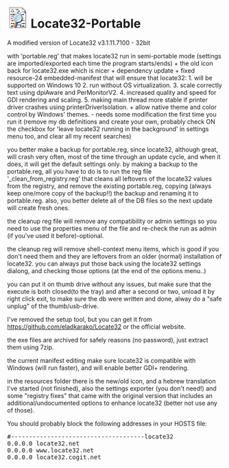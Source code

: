 <h1><img src="resources/icon.png"/> Locate32-Portable</h1>

A modified version of Locate32 v3.1.11.7100 - 32bit<br/>


with 'portable.reg' that makes locate32 run in semi-portable mode (settings are imported/exported each time the program starts/ends) + the old icon back for locate32.exe which is nicer + dependency update + fixed resource-24 embedded-manifest that will ensure that locate32: 1. will be supported on Windows 10 2. run without OS virtualization. 3. scale correctly text using dpiAware and PerMonitorV2. 4. increased quality and speed for GDI rendering and scaling. 5. making main thread more stable if printer driver crashes using printerDriverIsolation. + allow native theme and color control by Windows' themes. - needs some modification the first time you run it (remove my db definitions and create your own, probably check ON the checkbox for 'leave locate32 running in the background' in settings menu too, and clear all my recent searches)

you better make a backup for portable.reg,
since locate32, although great, will crash very often,
most of the time through an update cycle, and when it does,
it will get the default settings only.
by making a backup to the portable.reg, all you have to do is to
run the reg file '_clean_from_registry.reg' that cleans all leftovers of the locate32 values from the
registry, and remove the existing portable.reg,
copying (always keep one/more copy of the backup!!) the backup and renaming it
to portable.reg. also, you better delete all of the DB files so the next update will create fresh ones.

the cleanup reg file will remove any compatibility or admin settings so you need to use the properties menu of the file and re-check the run as admin (if you've used it before)-optional.

the cleanup reg will remove shell-context menu items, which is good if you don't need them and they are leftovers from an older (normal) installation of locate32. you can always put those back using the locate32 settings dialong, and checking those options (at the end of the options menu..)

you can put it on thumb drive without any issues,
but make sure that the execute is both closed(to the tray) and after a second or two, unload it by right click exit,
to make sure the db were written and done, alway do a "safe unplug" of the thumb/usb-drive.

I've removed the setup tool, but you can get it from https://github.com/eladkarako/Locate32 or the official website.

the exe files are archived for safely reasons (no password), just extract them using 7zip.

the current manifest editing make sure locate32 is compatible with Windows (will run faster), and will enable better GDI+ rendering.

in the resources folder there is the new/old icon, and a hebrew translation I've started (not finished), also the settings exporter (you don't need!) and some "registry fixes" that came with the original version that includes an additional/undocumented options to enhance locate32 (better not use any of those).

You should probably block the following addresses in your HOSTS file:
<pre>
#-------------------------------------locate32
0.0.0.0 locate32.net
0.0.0.0 www.locate32.net
0.0.0.0 locate32.cogit.net
</pre>